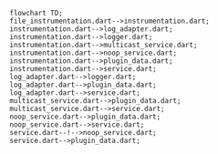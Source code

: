 <!---
Generated by https://github.com/polina-c/layerlens
Dependencies that create loop are markes with `!`.
-->

```mermaid
flowchart TD;
file_instrumentation.dart-->instrumentation.dart;
instrumentation.dart-->log_adapter.dart;
instrumentation.dart-->logger.dart;
instrumentation.dart-->multicast_service.dart;
instrumentation.dart-->noop_service.dart;
instrumentation.dart-->plugin_data.dart;
instrumentation.dart-->service.dart;
log_adapter.dart-->logger.dart;
log_adapter.dart-->plugin_data.dart;
log_adapter.dart-->service.dart;
multicast_service.dart-->plugin_data.dart;
multicast_service.dart-->service.dart;
noop_service.dart-->plugin_data.dart;
noop_service.dart-->service.dart;
service.dart--!-->noop_service.dart;
service.dart-->plugin_data.dart;
```

